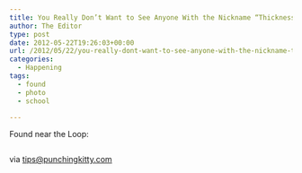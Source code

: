 ```yaml
---
title: You Really Don’t Want to See Anyone With the Nickname “Thickness” Parked Outside a School
author: The Editor
type: post
date: 2012-05-22T19:26:03+00:00
url: /2012/05/22/you-really-dont-want-to-see-anyone-with-the-nickname-thickness-parked-outside-a-school/
categories:
  - Happening
tags:
  - found
  - photo
  - school

---
```

Found near the Loop:

<p style="text-align: center;">
  <a href="http://media.punchingkitty.com/wordpress/2012/05/thickness.jpg"><img class="aligncenter  wp-image-13708" title="thickness" src="http://media.punchingkitty.com/wordpress/2012/05/thickness.jpg?filter=resize&w=450" alt="" /></a>
</p>

<p style="text-align: left;">
  via <a href="/tips" target="_blank">tips@punchingkitty.com</a>
</p>